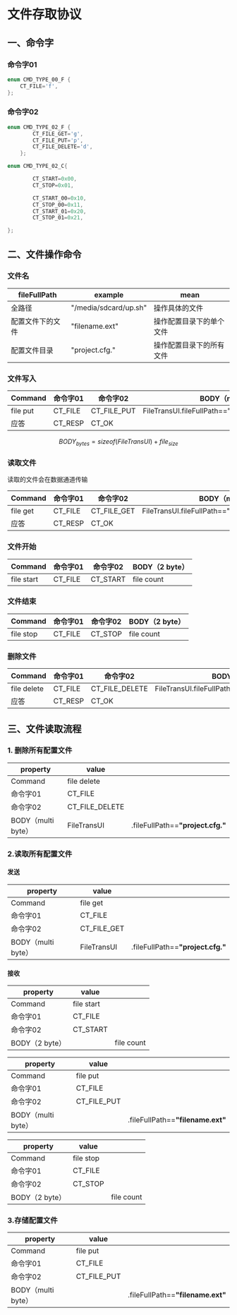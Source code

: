 # 文件存取协议

## 一、命令字

### 命令字01

```C++
enum CMD_TYPE_00_F {
	CT_FILE='f',
};
```

### 命令字02

```c++
enum CMD_TYPE_02_F {
		CT_FILE_GET='g',
		CT_FILE_PUT='p',
    	CT_FILE_DELETE='d',
	};
```

```c++
enum CMD_TYPE_02_C{

		CT_START=0x00,
		CT_STOP=0x01,

		CT_START_00=0x10,
		CT_STOP_00=0x11,
		CT_START_01=0x20,
		CT_STOP_01=0x21,

};
```



## 二、文件操作命令

### 文件名

| fileFullPath     | example               | mean                     |
| ---------------- | --------------------- | ------------------------ |
| 全路径           | "/media/sdcard/up.sh" | 操作具体的文件           |
| 配置文件下的文件 | "filename.ext"        | 操作配置目录下的单个文件 |
| 配置文件目录     | "project.cfg."        | 操作配置目录下的所有文件 |

### 文件写入

| Command  | 命令字01 | 命令字02    | BODY（multi byte）                                     |
| -------- | -------- | ----------- | ------------------------------------------------------ |
| file put | CT_FILE  | CT_FILE_PUT | FileTransUI.fileFullPath=="/media/sdcard/filename.ext" |
| 应答     | CT_RESP  | CT_OK       |                                                        |

$$
BODY_{bytes}=sizeof(FileTransUI)+file_{size}
$$

### 读取文件

读取的文件会在数据通道传输

| Command  | 命令字01 | 命令字02    | BODY（multi byte）                                     |
| -------- | -------- | ----------- | ------------------------------------------------------ |
| file get | CT_FILE  | CT_FILE_GET | FileTransUI.fileFullPath=="/media/sdcard/filename.ext" |
| 应答     | CT_RESP  | CT_OK       |                                                        |

### 文件开始

| Command    | 命令字01 | 命令字02 | BODY（2 byte） |
| ---------- | -------- | -------- | -------------- |
| file start | CT_FILE  | CT_START | file count     |

### 文件结束

| Command   | 命令字01 | 命令字02 | BODY（2 byte） |
| --------- | -------- | -------- | -------------- |
| file stop | CT_FILE  | CT_STOP  | file count     |

### 删除文件

| Command     | 命令字01 | 命令字02       | BODY（multi byte）                                     |
| ----------- | -------- | -------------- | ------------------------------------------------------ |
| file delete | CT_FILE  | CT_FILE_DELETE | FileTransUI.fileFullPath=="/media/sdcard/filename.ext" |
| 应答        | CT_RESP  | CT_OK          |                                                        |

## 三、文件读取流程

### 1. 删除所有配置文件

| property           | value          |                                   |
| ------------------ | -------------- | --------------------------------- |
| Command            | file delete    |                                   |
| 命令字01           | CT_FILE        |                                   |
| 命令字02           | CT_FILE_DELETE |                                   |
| BODY（multi byte） | FileTransUI    | .fileFullPath==**"project.cfg."** |

### 2.读取所有配置文件

#### 发送

| property           | value       |                                   |
| ------------------ | ----------- | --------------------------------- |
| Command            | file get    |                                   |
| 命令字01           | CT_FILE     |                                   |
| 命令字02           | CT_FILE_GET |                                   |
| BODY（multi byte） | FileTransUI | .fileFullPath==**"project.cfg."** |

#### 接收

| property       | value      |            |
| -------------- | ---------- | ---------- |
| Command        | file start |            |
| 命令字01       | CT_FILE    |            |
| 命令字02       | CT_START   |            |
| BODY（2 byte） |            | file count |

| property           | value       |                                   |
| ------------------ | ----------- | --------------------------------- |
| Command            | file put    |                                   |
| 命令字01           | CT_FILE     |                                   |
| 命令字02           | CT_FILE_PUT |                                   |
| BODY（multi byte） |             | .fileFullPath==**"filename.ext"** |

| property       | value     |            |
| -------------- | --------- | ---------- |
| Command        | file stop |            |
| 命令字01       | CT_FILE   |            |
| 命令字02       | CT_STOP   |            |
| BODY（2 byte） |           | file count |

### 3.存储配置文件

| property           | value       |                                   |
| ------------------ | ----------- | --------------------------------- |
| Command            | file put    |                                   |
| 命令字01           | CT_FILE     |                                   |
| 命令字02           | CT_FILE_PUT |                                   |
| BODY（multi byte） |             | .fileFullPath==**"filename.ext"** |